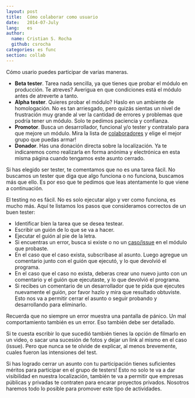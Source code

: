 ```yaml
---
layout: post
title:  Cómo colaborar como usuario
date:   2014-07-July
lang:   es
author:
  name: Cristian S. Rocha 
  github: csrocha
categories: es func
section: collab
---
```


Cómo usario puedes participar de varias maneras. 

  * **Beta tester**. Tarea nada sencilla, ya que tienes que probar el módulo en producción. Te atreves? Averigua en que condiciones está el módulo antes de atreverte a tanto.
  * **Alpha tester**. Quieres probar el módulo? Haslo en un ambiente de homologación. No es tan arriesgado, pero quizás sientas un nivel de frustración muy grande al ver la cantidad de errores y problemas que podría tener un módulo. Solo te pedimos paciencia y confianza.
  * **Promotor**. Busca un desarrollador, funcional y/o tester y contratalo para que mejore un módulo. Mira la lista de [colaboradores](https://github.com/orgs/odoo-l10n-ar/teams) y elige el mejor grupo que puedas armar!
  * **Donador**. Has una donación directa sobre la localización. Ya te indicaremos como realizarla en forma anónima y electrónica en esta misma página cuando tengamos este asunto cerrado.

<!-- more -->

Si has elegido ser tester, te comentamos que no es una tarea fácil. No buscamos un tester que diga que algo funciona o no funciona, buscamos más que ello. Es por eso que te pedimos que leas atentamente lo que viene a continuación.

El testing no es fácil. No es solo ejecutar algo y ver como funciona, es mucho más. Aquí te listamos los pasos que consideramos correctos de un buen tester:

  * Identificar bien la tarea que se desea testear.
  * Escribir un guión de lo que se va a hacer.
  * Ejecutar el guión al pie de la letra.
  * Si encuentras un error, busca si existe o no un [caso/issue](https://github.com/organizations/odoo-l10n-ar/dashboard/issues/repos?direction=desc&state=open) en el módulo que probaste.
  * En el caso que el caso exista, subscribase al asunto. Luego agregue un comentario junto con el guión que ejecutó, y lo que devolvió el programa.
  * En el caso que el caso no exista, deberas crear uno nuevo junto con un comentario y el guión que ejecutaste, y lo que devolvió el programa.
  * Si recibes un comentario de un desarrollador que te pida que ejecutes nuevamente el guión, por favor hazlo y mira que resultado obtuviste. Esto nos va a permitir cerrar el asunto o seguir probando y desarrollando para eliminarlo.

Recuerda que no siempre un error muestra una pantalla de pánico. Un mal comportamiento también es un error. Eso también debe ser detallado.

Si te cuesta escribir lo que sucedió también tienes la opción de filmarlo en un video, o sacar una sucesión de fotos y dejar un link al mismo en el caso (issue).
Pero que nunca se te olvide de explicar, al menos brevemente, cuales fueron las intensiones del test.

Si has logrado cerrar un asunto con tu participación tienes suficientes méritos para participar en el grupo de testers! Esto no solo te va a dar visibilidad en nuestra localización, también te va a permitir que empresas públicas y privadas te contraten para encarar proyectos privados. Nosotros haremos todo lo posible para promover este tipo de actividades.

